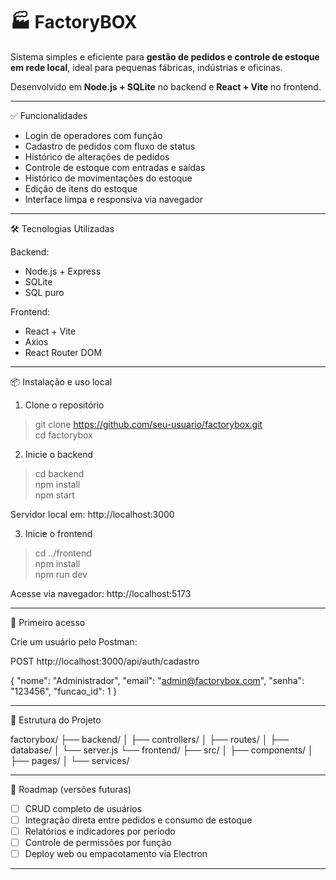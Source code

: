 
🏭 FactoryBOX
=================================

Sistema simples e eficiente para **gestão de pedidos e controle de estoque em rede local**, ideal para pequenas fábricas, indústrias e oficinas.

Desenvolvido em **Node.js + SQLite** no backend e **React + Vite** no frontend.

----------------------------------------

✅ Funcionalidades

- Login de operadores com função
- Cadastro de pedidos com fluxo de status
- Histórico de alterações de pedidos
- Controle de estoque com entradas e saídas
- Histórico de movimentações do estoque
- Edição de itens do estoque
- Interface limpa e responsiva via navegador

----------------------------------------

🛠️ Tecnologias Utilizadas

Backend:
- Node.js + Express
- SQLite
- SQL puro

Frontend:
- React + Vite
- Axios
- React Router DOM

----------------------------------------

📦 Instalação e uso local

1. Clone o repositório

> git clone https://github.com/seu-usuario/factorybox.git  
> cd factorybox

2. Inicie o backend

> cd backend  
> npm install  
> npm start  

Servidor local em: http://localhost:3000

3. Inicie o frontend

> cd ../frontend  
> npm install  
> npm run dev  

Acesse via navegador: http://localhost:5173

----------------------------------------

🔐 Primeiro acesso

Crie um usuário pelo Postman:

POST http://localhost:3000/api/auth/cadastro

{
  "nome": "Administrador",
  "email": "admin@factorybox.com",
  "senha": "123456",
  "funcao_id": 1
}

----------------------------------------

📁 Estrutura do Projeto

factorybox/
├── backend/
│   ├── controllers/
│   ├── routes/
│   ├── database/
│   └── server.js
└── frontend/
    ├── src/
    │   ├── components/
    │   ├── pages/
    │   └── services/

----------------------------------------

📌 Roadmap (versões futuras)

- [ ] CRUD completo de usuários
- [ ] Integração direta entre pedidos e consumo de estoque
- [ ] Relatórios e indicadores por período
- [ ] Controle de permissões por função
- [ ] Deploy web ou empacotamento via Electron

----------------------------------------

